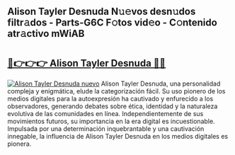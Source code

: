 ## Alison Tayler Desnuda N𝚞𝚎vos desn𝚞dos filtr𝚊dos - Parts-G6C F𝚘tos vid𝚎o - C𝚘ntenido atr𝚊ctivo mWiAB

# <h2><a href="http://mb0x8g.tromn.icu/?c=Alison+Tayler+Desnuda">🔗👉👉👉 Alison Tayler Desnuda 🔗🔗</a></h2>

[![Alison Tayler Desnuda nuevo](https://i.imgur.com/pEAQMta.gif)](http://mb0x8g.tromn.icu/?c=Alison+Tayler+Desnuda)
Alison Tayler Desnuda, una personalidad compleja y enigmática, elude la categorización fácil. Su uso pionero de los medios digitales para la autoexpresión ha cautivado y enfurecido a los observadores, generando debates sobre ética, identidad y la naturaleza evolutiva de las comunidades en línea. Independientemente de sus movimientos futuros, su importancia en la era digital es incuestionable. Impulsada por una determinación inquebrantable y una cautivación innegable, la influencia de Alison Tayler Desnuda en los medios digitales es pionera.
